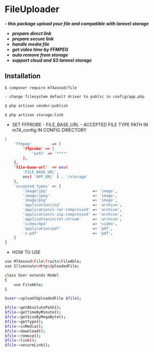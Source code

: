 <h1>
FileUploader
</h1>
<h5>
- this package upload your file and compatible with laravel storage<br/>

- prepare direct link<br/>
- prepare secure link<br/>
- handle media file<br/>
- get video time by FFMPEG<br/>
- auto remove from storage<br/>
- support cloud and S3 laravel storage<br/>
</h5>

## Installation

```bash
$ composer require m74asoud/file

- change filesystem default driver to public in config/app.php

$ php artisan vendor:publish

$ php artisan storage:link
```

- SET FFPROBE - FILE_BASE_URL - ACCEPTED FILE TYPE PATH IN m74_config IN CONFIG DIRECTORY

```bash
[
    'ffmpeg'         => [
        'ffprobe' => [
            'path' => '****'
        ],
    ],
    'file-base-url'  => env(
        'FILE_BASE_URL',
        env( 'APP_URL' ) . '/storage'
    ),
    'accepted_types' => [
        'image/jpg'                    => 'image',
        'image/jpeg'                   => 'image',
        'image/png'                    => 'image',
        'application/zip'              => 'archive',
        'application/x-rar-compressed' => 'archive',
        'application/x-zip-compressed' => 'archive',
        'application/octet-stream'     => 'archive',
        'video/mp4'                    => 'video',
        'application/pdf'              => 'pdf',
        'x-pdf'                        => 'pdf',
    ]
]
```

- HOW TO USE

```bash
use M74asoud\File\Traits\FileAble;
use Illuminate\Http\UploadedFile;

class User extends Model
{
    use FileAble;
}

$user->upload(UploadedFile $file);

$file->getAbsolutePath();
$file->getTimeByMinute();
$file->getSizeByMegaByte();
$file->getType();
$file->isMedia();
$file->download();
$file->remove();
$file->link();
$file->secureLink();
```

